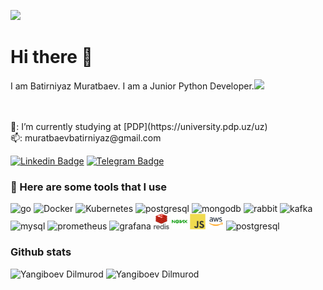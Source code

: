 
![](https://github.com/halfrost/halfrost/blob/master/icons/header_.png)

  

# Hi there 👋

  

I am Batirniyaz Muratbaev. I am a Junior Python Developer.<img  src="image/"  width="50">

<br  />

  
<br  />
 🏢: I’m currently studying at [PDP](https://university.pdp.uz/uz)
<br  />
 📫: muratbaevbatirniyaz@gmail.com
<br  />

[![Linkedin Badge](https://img.shields.io/badge/-Linkedin-blue?style=plastic&logo=Linkedin&logoColor=white&link=www.linkedin.com/in/dilmurod-yangiboev)](www.linkedin.com/in/dilmurod-yangiboev)
[![Telegram Badge](https://img.shields.io/badge/-Telegram-blue?style=plastic&logo=telegram&logoColor=white&link=https://t.me/icon_me)](https://t.me/icon_me)


<h3>🚀 Here are some tools that I use</h3>

<p  align="left">

<img  src="https://cdn.svgporn.com/logos/go.svg"  alt="go"  width="25"  height="25"  />

<img  src="https://cdn.svgporn.com/logos/docker-icon.svg"  alt="Docker"  width="25"  height="25"  />

<img  src="https://www.vectorlogo.zone/logos/kubernetes/kubernetes-icon.svg"  alt="Kubernetes"  width="25"  height="25"  />

<img  src="https://cdn.svgporn.com/logos/postgresql.svg"  alt="postgresql"  width="25"  height="25"  />

<img  src="https://cdn.svgporn.com/logos/mongodb.svg"  alt="mongodb"  width="25"  height="25"  />

<img  src="https://cdn.svgporn.com/logos/rabbitmq-icon.svg"  alt="rabbit"  width="25"  height="25"  />

<img  src="https://cdn.svgporn.com/logos/kafka-icon.svg"  alt="kafka"  width="25"  height="25"  />

<img  src="https://cdn.svgporn.com/logos/mysql.svg"  alt="mysql"  width="25"  height="25"  />

<img  src="https://cdn.svgporn.com/logos/prometheus.svg"  alt="prometheus"  width="25"  height="25"  />

<img  src="https://cdn.svgporn.com/logos/grafana.svg"  alt="grafana"  width="25"  height="25"  />

<img  src="https://raw.githubusercontent.com/devicons/devicon/master/icons/redis/redis-original-wordmark.svg"  alt="redis"  width="25"  height="25"  />

<img  src="https://raw.githubusercontent.com/devicons/devicon/master/icons/nginx/nginx-original.svg"  alt="nginx"  width="25"  height="25"  />

<img  src="https://raw.githubusercontent.com/devicons/devicon/master/icons/javascript/javascript-original.svg"  alt="javascript"  width="25"  height="25"  />

<img  src="https://raw.githubusercontent.com/github/explore/80688e429a7d4ef2fca1e82350fe8e3517d3494d/topics/aws/aws.png"  alt="aws"  width="25"  height="25"  />

<img  src="https://cdn.svgporn.com/logos/graphql.svg"  alt="postgresql"  width="25"  height="25"  />

</p>

  

### Github stats

<img  src="https://github-readme-stats.vercel.app/api?username=Yangiboev&show_icons=true&theme=tokyonight&icon_color=6392DF&hide=prs"  alt="Yangiboev Dilmurod">
<img  src="https://github-readme-stats.vercel.app/api/top-langs/?username=Yangiboev&show_icons=true&theme=tokyonight&layout=compact"  alt="Yangiboev Dilmurod">
